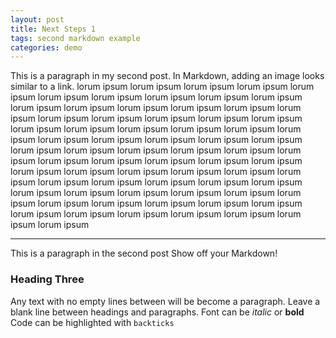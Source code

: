 ```yaml
---
layout: post
title: Next Steps 1
tags: second markdown example
categories: demo
---
```


This is a paragraph in my second post.
In Markdown, adding an image looks similar to a link.
lorum ipsum lorum ipsum lorum ipsum lorum ipsum lorum ipsum lorum ipsum lorum ipsum lorum ipsum lorum ipsum lorum ipsum lorum ipsum lorum ipsum 
lorum ipsum lorum ipsum lorum ipsum lorum ipsum lorum ipsum lorum ipsum lorum ipsum lorum ipsum lorum ipsum lorum ipsum lorum ipsum lorum ipsum 
lorum ipsum lorum ipsum lorum ipsum lorum ipsum lorum ipsum lorum ipsum lorum ipsum lorum ipsum lorum ipsum lorum ipsum lorum ipsum lorum ipsum
lorum ipsum lorum ipsum lorum ipsum lorum ipsum lorum ipsum lorum ipsum lorum ipsum lorum ipsum lorum ipsum lorum ipsum lorum ipsum lorum ipsum 
lorum ipsum lorum ipsum lorum ipsum lorum ipsum lorum ipsum lorum ipsum lorum ipsum lorum ipsum lorum ipsum lorum ipsum lorum ipsum lorum ipsum 
lorum ipsum lorum ipsum lorum ipsum lorum ipsum lorum ipsum lorum ipsum lorum ipsum lorum ipsum lorum ipsum lorum ipsum lorum ipsum lorum ipsum 

-------------------

 This is a paragraph in the second post
 Show off your Markdown!
 
 ### Heading Three
 
 Any text with no empty lines between will be become a paragraph.
 Leave a blank line between headings and paragraphs.
 Font can be *italic* or **bold**
 Code can be highlighted with `backticks`
